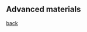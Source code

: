 ## Advanced materials
<!-- 
Meta-materials leverage geometry to achieve deviant physical properties. The many examples of such materials pervade the art and architecture world with origami and kirigami being the archetypes. We develop a new class of "Neutrally Stable" materials called **Totimorphs** with zero-stiffness that can be assembled to produce positive, negative and zero Poisson ratio. And these materials can morph between a tunable family of states without energy expenditure.
-->
[back](./research)
